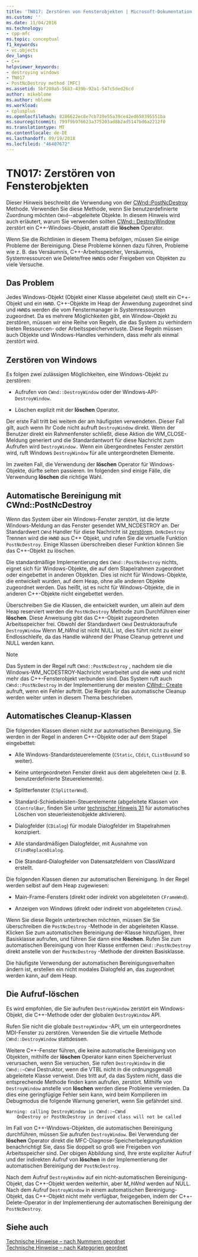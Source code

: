 ```yaml
---
title: 'TN017: Zerstören von Fensterobjekten | Microsoft-Dokumentation'
ms.custom: ''
ms.date: 11/04/2016
ms.technology:
- cpp-mfc
ms.topic: conceptual
f1_keywords:
- vc.objects
dev_langs:
- C++
helpviewer_keywords:
- destroying windows
- TN017
- PostNcDestroy method [MFC]
ms.assetid: 5bf208a5-5683-439b-92a1-547c5ded26cd
author: mikeblome
ms.author: mblome
ms.workload:
- cplusplus
ms.openlocfilehash: 8286622ec8e7cb739e55a39ce42ed658395551ba
ms.sourcegitcommit: 799f9b976623a375203ad8b2ad5147bd6a2212f0
ms.translationtype: MT
ms.contentlocale: de-DE
ms.lasthandoff: 09/19/2018
ms.locfileid: "46407672"
---
```

# <a name="tn017-destroying-window-objects"></a>TN017: Zerstören von Fensterobjekten

Dieser Hinweis beschreibt die Verwendung von der [CWnd::PostNcDestroy](../mfc/reference/cwnd-class.md#postncdestroy) Methode. Verwenden Sie diese Methode, wenn Sie benutzerdefinierte Zuordnung möchten `CWnd`--abgeleitete Objekte. In diesem Hinweis wird auch erläutert, warum Sie verwenden sollten [CWnd:: DestroyWindow](../mfc/reference/cwnd-class.md#destroywindow) zerstört ein C++-Windows-Objekt, anstatt die **löschen** Operator.

Wenn Sie die Richtlinien in diesem Thema befolgen, müssen Sie einige Probleme der Bereinigung. Diese Probleme können dazu führen, Probleme wie z. B. das Versäumnis, C++-Arbeitsspeicher, Versäumnis, Systemressourcen wie Delete/free `HWND`s oder Freigeben von Objekten zu viele Versuche.

## <a name="the-problem"></a>Das Problem

Jedes Windows-Objekt (Objekt einer Klasse abgeleitet `CWnd`) stellt ein C++-Objekt und ein `HWND`. C++-Objekte im Heap der Anwendung zugeordnet sind und `HWND`s werden die vom Fenstermanager in Systemressourcen zugeordnet. Da es mehrere Möglichkeiten gibt, ein Window-Objekt zu zerstören, müssen wir eine Reihe von Regeln, die das System zu verhindern bieten Ressourcen- oder Arbeitsspeicherverluste. Diese Regeln müssen auch Objekte und Windows-Handles verhindern, dass mehr als einmal zerstört wird.

## <a name="destroying-windows"></a>Zerstören von Windows

Es folgen zwei zulässigen Möglichkeiten, eine Windows-Objekt zu zerstören:

- Aufrufen von `CWnd::DestroyWindow` oder der Windows-API- `DestroyWindow`.

- Löschen explizit mit der **löschen** Operator.

Der erste Fall tritt bei weitem der am häufigsten verwendeten. Dieser Fall gilt, auch wenn Ihr Code nicht aufruft `DestroyWindow` direkt. Wenn der Benutzer direkt ein Rahmenfenster schließt, diese Aktion die WM_CLOSE-Meldung generiert und die Standardantwort für diese Nachricht zum Aufrufen wird `DestroyWindow.` Wenn ein übergeordnetes Fenster zerstört wird, ruft Windows `DestroyWindow` für alle untergeordneten Elemente.

Im zweiten Fall, die Verwendung der **löschen** Operator für Windows-Objekte, dürfte selten passieren. Im folgenden sind einige Fälle, die Verwendung **löschen** die richtige Wahl.

## <a name="auto-cleanup-with-cwndpostncdestroy"></a>Automatische Bereinigung mit CWnd::PostNcDestroy

Wenn das System über ein Windows-Fenster zerstört, ist die letzte Windows-Meldung an das Fenster gesendet WM_NCDESTROY an. Der Standardwert `CWnd` Handler für diese Nachricht ist [zerstören](../mfc/reference/cwnd-class.md#onncdestroy). `OnNcDestroy` Trennen wird die `HWND` aus C++ Objekt, und rufen Sie die virtuelle Funktion `PostNcDestroy`. Einige Klassen überschreiben dieser Funktion können Sie das C++-Objekt zu löschen.

Die standardmäßige Implementierung des `CWnd::PostNcDestroy` nichts, eignet sich für Windows-Objekte, die auf dem Stapelrahmen zugeordnet oder eingebettet in anderen Objekten. Dies ist nicht für Windows-Objekte, die entwickelt wurden, auf dem Heap, ohne alle anderen Objekte zugeordnet werden. Das heißt, ist es nicht für Windows-Objekte, die in anderen C++-Objekte nicht eingebettet werden.

Überschreiben Sie die Klassen, die entwickelt wurden, um allein auf dem Heap reserviert werden die `PostNcDestroy` Methode zum Durchführen einer **löschen**. Diese Anweisung gibt das C++-Objekt zugeordneten Arbeitsspeicher frei. Obwohl der Standardwert `CWnd` Destruktoraufrufe `DestroyWindow` Wenn *M_hWnd* ist nicht NULL ist, dies führt nicht zu einer Endlosschleife, da das Handle während der Phase Cleanup getrennt und NULL werden kann.

> [!NOTE]
>  Das System in der Regel ruft `CWnd::PostNcDestroy` , nachdem sie die Windows-WM_NCDESTROY-Nachricht verarbeitet und die `HWND` und nicht mehr das C++-Fensterobjekt verbunden sind. Das System ruft auch `CWnd::PostNcDestroy` in der Implementierung der meisten [CWnd:: Create](../mfc/reference/cwnd-class.md#create) aufruft, wenn ein Fehler auftritt. Die Regeln für das automatische Cleanup werden weiter unten in diesem Thema beschrieben.

## <a name="auto-cleanup-classes"></a>Automatisches Cleanup-Klassen

Die folgenden Klassen dienen nicht zur automatischen Bereinigung. Sie werden in der Regel in anderen C++-Objekte oder auf dem Stapel eingebettet:

- Alle Windows-Standardsteuerelemente (`CStatic`, `CEdit`, `CListBox`und so weiter).

- Keine untergeordneten Fenster direkt aus dem abgeleiteten `CWnd` (z. B. benutzerdefinierte Steuerelemente).

- Splitterfenster (`CSplitterWnd`).

- Standard-Schiebeleisten-Steuerelemente (abgeleitete Klassen von `CControlBar`, finden Sie unter [technischer Hinweis 31](../mfc/tn031-control-bars.md) für automatisches Löschen von steuerleistenobjekte aktivieren).

- Dialogfelder (`CDialog`) für modale Dialogfelder im Stapelrahmen konzipiert.

- Alle standardmäßigen Dialogfelder, mit Ausnahme von `CFindReplaceDialog`.

- Die Standard-Dialogfelder von Datensatzfeldern von ClassWizard erstellt.

Die folgenden Klassen dienen zur automatischen Bereinigung. In der Regel werden selbst auf dem Heap zugewiesen:

- Main-Frame-Fensters (direkt oder indirekt von abgeleiteten `CFrameWnd`).

- Anzeigen von Windows (direkt oder indirekt von abgeleiteten `CView`).

Wenn Sie diese Regeln unterbrechen möchten, müssen Sie Sie überschreiben die `PostNcDestroy` -Methode in der abgeleiteten Klasse. Klicken Sie zum automatischen Bereinigung der-Klasse hinzufügen, Ihrer Basisklasse aufrufen, und führen Sie dann eine **löschen**. Rufen Sie zum automatischen Bereinigung von Ihrer Klasse entfernen `CWnd::PostNcDestroy` direkt anstelle von der `PostNcDestroy` -Methode der direkten Basisklasse.

Die häufigste Verwendung der automatischen Bereinigungsverhalten ändern ist, erstellen ein nicht modales Dialogfeld an, das zugeordnet werden kann, auf dem Heap.

## <a name="when-to-call-delete"></a>Die Aufruf-löschen

Es wird empfohlen, die Sie aufrufen `DestroyWindow` zerstört ein Windows-Objekt, die C++-Methode oder der globalen `DestroyWindow` API.

Rufen Sie nicht die globale `DestroyWindow` -API, um ein untergeordnetes MDI-Fenster zu zerstören. Verwenden Sie die virtuelle Methode `CWnd::DestroyWindow` stattdessen.

Weitere C++-Fenster führen, die keine automatische Bereinigung von Objekten, mithilfe der **löschen** Operator kann einen Speicherverlust verursachen, wenn Sie versuchen, Sie rufen `DestroyWindow` in die `CWnd::~CWnd` Destruktor, wenn die VTBL nicht in die ordnungsgemäß abgeleitete Klasse verweist. Dies tritt auf, da das System nicht, dass die entsprechende Methode finden kann aufrufen, zerstört. Mithilfe von `DestroyWindow` anstelle von **löschen** werden diese Probleme vermieden. Da dies eine geringfügige Fehler sein kann, wird beim Kompilieren im Debugmodus die folgende Warnung generiert, wenn Sie gefährdet sind.

```
Warning: calling DestroyWindow in CWnd::~CWnd
    OnDestroy or PostNcDestroy in derived class will not be called
```

Im Fall von C++-Windows-Objekten, die automatischen Bereinigung durchführen, müssen Sie aufrufen `DestroyWindow`. Bei Verwendung der **löschen** Operator direkt die MFC-Diagnose-Speicherbelegungsfunktion benachrichtigt Sie, dass Sie doppelt so groß wie Freigeben von Arbeitsspeicher sind. Der obigen Abbildung sind, Ihre erste expliziter Aufruf und der indirekten Aufruf von **löschen** in der Implementierung der automatischen Bereinigung der `PostNcDestroy`.

Nach dem Aufruf `DestroyWindow` auf ein nicht-automatischen Bereinigung-Objekt, das C++-Objekt werden weiterhin, aber *M_hWnd* werden auf NULL. Nach dem Aufruf `DestroyWindow` in einem automatischen Bereinigung-Objekt, das C++-Objekt nicht mehr verfügbar, freigegeben, indem der C++-Delete-Operator in der Implementierung der automatischen Bereinigung der `PostNcDestroy`.

## <a name="see-also"></a>Siehe auch

[Technische Hinweise – nach Nummern geordnet](../mfc/technical-notes-by-number.md)<br/>
[Technische Hinweise – nach Kategorien geordnet](../mfc/technical-notes-by-category.md)

